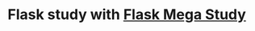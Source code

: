 # Flask study with [Flask Mega Study](https://blog.miguelgrinberg.com/post/the-flask-mega-tutorial-part-i-hello-world)
